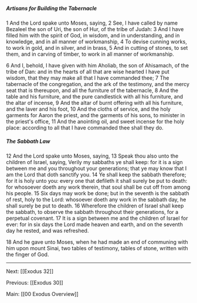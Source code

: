 ##### Artisans for Building the Tabernacle

1 And the Lord spake unto Moses, saying, 2 See, I have called by name Bezaleel the son of Uri, the son of Hur, of the tribe of Judah: 3 And I have filled him with the spirit of God, in wisdom, and in understanding, and in knowledge, and in all manner of workmanship, 4 To devise cunning works, to work in gold, and in silver, and in brass, 5 And in cutting of stones, to set them, and in carving of timber, to work in all manner of workmanship.

6 And I, behold, I have given with him Aholiab, the son of Ahisamach, of the tribe of Dan: and in the hearts of all that are wise hearted I have put wisdom, that they may make all that I have commanded thee; 7 The tabernacle of the congregation, and the ark of the testimony, and the mercy seat that is thereupon, and all the furniture of the tabernacle, 8 And the table and his furniture, and the pure candlestick with all his furniture, and the altar of incense, 9 And the altar of burnt offering with all his furniture, and the laver and his foot, 10 And the cloths of service, and the holy garments for Aaron the priest, and the garments of his sons, to minister in the priest's office, 11 And the anointing oil, and sweet incense for the holy place: according to all that I have commanded thee shall they do.

##### The Sabbath Law

12 And the Lord spake unto Moses, saying, 13 Speak thou also unto the children of Israel, saying, Verily my sabbaths ye shall keep: for it is a sign between me and you throughout your generations; that ye may know that I am the Lord that doth sanctify you. 14 Ye shall keep the sabbath therefore; for it is holy unto you: every one that defileth it shall surely be put to death: for whosoever doeth any work therein, that soul shall be cut off from among his people. 15 Six days may work be done; but in the seventh is the sabbath of rest, holy to the Lord: whosoever doeth any work in the sabbath day, he shall surely be put to death. 16 Wherefore the children of Israel shall keep the sabbath, to observe the sabbath throughout their generations, for a perpetual covenant. 17 It is a sign between me and the children of Israel for ever: for in six days the Lord made heaven and earth, and on the seventh day he rested, and was refreshed.

18 And he gave unto Moses, when he had made an end of communing with him upon mount Sinai, two tables of testimony, tables of stone, written with the finger of God.

---
Next: [[Exodus 32]]

Previous: [[Exodus 30]]

Main: [[00 Exodus Overview]]